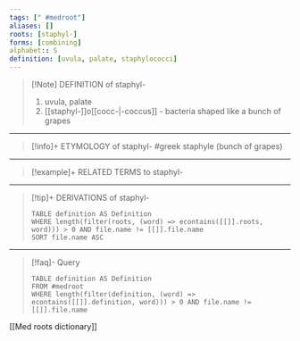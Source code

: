 ```yaml
---
tags: [" #medroot"]
aliases: []
roots: [staphyl-]
forms: [combining]
alphabet:: S
definition: [uvula, palate, staphylococci]
---
```

>[!Note] DEFINITION of staphyl-
>1. uvula, palate
>2. [[staphyl-]]o[[cocc-|-coccus]] - bacteria shaped like a bunch of grapes
_____
>[!info]+ ETYMOLOGY of staphyl-
>#greek staphyle (bunch of grapes)
_____
>[!example]+ RELATED TERMS to staphyl-
>
_____
>[!tip]+ DERIVATIONS of staphyl-
>```dataview
>TABLE definition AS Definition 
>WHERE length(filter(roots, (word) => econtains([[]].roots, word))) > 0 AND file.name != [[]].file.name
>SORT file.name ASC
>```
___
>[!faq]- Query
>```dataview
>TABLE definition AS Definition
>FROM #medroot
>WHERE length(filter(definition, (word) => econtains([[]].definition, word))) > 0 AND file.name != [[]].file.name
>```

[[Med roots dictionary]]